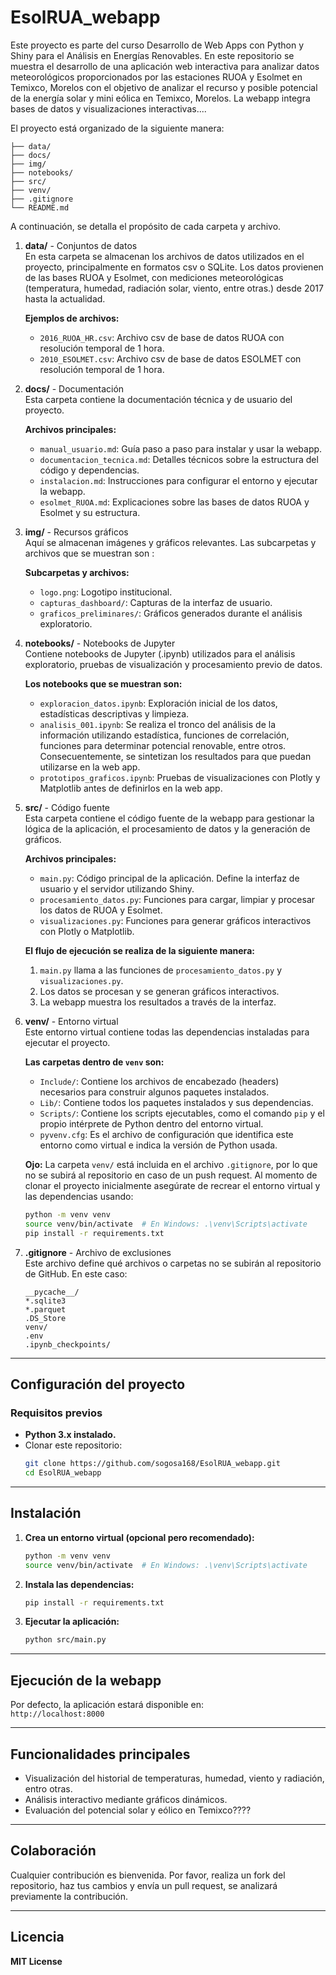 # EsolRUA_webapp
Este proyecto es parte del curso Desarrollo de Web Apps con Python y Shiny para el Análisis en Energías Renovables. En este repositorio se muestra el desarrollo de una aplicación web interactiva para analizar datos meteorológicos proporcionados por las estaciones RUOA y Esolmet en Temixco, Morelos con el objetivo de analizar el recurso y posible potencial de la energía solar y mini eólica en Temixco, Morelos. La webapp integra bases de datos y visualizaciones interactivas....

El proyecto está organizado de la siguiente manera:

```plaintext
├── data/
├── docs/
├── img/
├── notebooks/
├── src/
├── venv/
├── .gitignore
└── README.md
```

A continuación, se detalla el propósito de cada carpeta y archivo.

1. **data/** - Conjuntos de datos  
   En esta carpeta se almacenan los archivos de datos utilizados en el proyecto, principalmente en formatos csv o SQLite. Los datos provienen de las bases RUOA y Esolmet, con mediciones meteorológicas (temperatura, humedad, radiación solar, viento, entre otras.) desde 2017 hasta la actualidad.

   **Ejemplos de archivos:**  
   - `2016_RUOA_HR.csv`: Archivo csv de base de datos RUOA con resolución temporal de 1 hora.  
   - `2010_ESOLMET.csv`: Archivo csv de base de datos ESOLMET con resolución temporal de 1 hora.

2. **docs/** - Documentación  
   Esta carpeta contiene la documentación técnica y de usuario del proyecto.

   **Archivos principales:**  
   - `manual_usuario.md`: Guía paso a paso para instalar y usar la webapp.  
   - `documentacion_tecnica.md`: Detalles técnicos sobre la estructura del código y dependencias.  
   - `instalacion.md`: Instrucciones para configurar el entorno y ejecutar la webapp.  
   - `esolmet_RUOA.md`: Explicaciones sobre las bases de datos RUOA y Esolmet y su estructura.

3. **img/** - Recursos gráficos  
   Aquí se almacenan imágenes y gráficos relevantes. Las subcarpetas y archivos que se muestran son :

   **Subcarpetas y archivos:**  

   - `logo.png`: Logotipo institucional.  
   - `capturas_dashboard/`: Capturas de la interfaz de usuario.  
   - `graficos_preliminares/`: Gráficos generados durante el análisis exploratorio.

4. **notebooks/** - Notebooks de Jupyter  
   Contiene notebooks de Jupyter (.ipynb) utilizados para el análisis exploratorio, pruebas de visualización y procesamiento previo de datos.

   **Los notebooks que se muestran son:**  
   - `exploracion_datos.ipynb`: Exploración inicial de los datos, estadísticas descriptivas y limpieza.  
   - `analisis_001.ipynb`: Se realiza el tronco del análisis de la información utilizando estadística, funciones de correlación, funciones para determinar potencial renovable, entre otros. Consecuentemente, se sintetizan los resultados para que puedan utilizarse en la web app.  
   - `prototipos_graficos.ipynb`: Pruebas de visualizaciones con Plotly y Matplotlib antes de definirlos en la web app.

5. **src/** - Código fuente  
   Esta carpeta contiene el código fuente de la webapp para gestionar la lógica de la aplicación, el procesamiento de datos y la generación de gráficos.

   **Archivos principales:**  
   - `main.py`: Código principal de la aplicación. Define la interfaz de usuario y el servidor utilizando Shiny.  
   - `procesamiento_datos.py`: Funciones para cargar, limpiar y procesar los datos de RUOA y Esolmet.  
   - `visualizaciones.py`: Funciones para generar gráficos interactivos con Plotly o Matplotlib.

   **El flujo de ejecución se realiza de la siguiente manera:**  
   1. `main.py` llama a las funciones de `procesamiento_datos.py` y `visualizaciones.py`.  
   2. Los datos se procesan y se generan gráficos interactivos.  
   3. La webapp muestra los resultados a través de la interfaz.

6. **venv/** - Entorno virtual  
   Este entorno virtual contiene todas las dependencias instaladas para ejecutar el proyecto.

   **Las carpetas dentro de `venv` son:**  
   - `Include/`: Contiene los archivos de encabezado (headers) necesarios para construir algunos paquetes instalados.  
   - `Lib/`: Contiene todos los paquetes instalados y sus dependencias.  
   - `Scripts/`: Contiene los scripts ejecutables, como el comando `pip` y el propio intérprete de Python dentro del entorno virtual.  
   - `pyvenv.cfg`: Es el archivo de configuración que identifica este entorno como virtual e indica la versión de Python usada.

   **Ojo:** La carpeta `venv/` está incluida en el archivo `.gitignore`, por lo que no se subirá al repositorio en caso de un push request. Al momento de clonar el proyecto inicialmente asegúrate de recrear el entorno virtual y las dependencias usando:

   ```bash
   python -m venv venv
   source venv/bin/activate  # En Windows: .\venv\Scripts\activate
   pip install -r requirements.txt
   ```

7. **.gitignore** - Archivo de exclusiones  
   Este archivo define qué archivos o carpetas no se subirán al repositorio de GitHub. En este caso:

   ```plaintext
   __pycache__/
   *.sqlite3
   *.parquet
   .DS_Store
   venv/
   .env
   .ipynb_checkpoints/
   ```

---

## Configuración del proyecto

### Requisitos previos
- **Python 3.x instalado.**  
- Clonar este repositorio:
  ```bash
  git clone https://github.com/sogosa168/EsolRUA_webapp.git
  cd EsolRUA_webapp
  ```

---

## Instalación

1. **Crea un entorno virtual (opcional pero recomendado):**
   ```bash
   python -m venv venv
   source venv/bin/activate  # En Windows: .\venv\Scripts\activate
   ```

2. **Instala las dependencias:**
   ```bash
   pip install -r requirements.txt
   ```

3. **Ejecutar la aplicación:**
   ```bash
   python src/main.py
   ```

---

## Ejecución de la webapp  
Por defecto, la aplicación estará disponible en:  
`http://localhost:8000`

---

## Funcionalidades principales
- Visualización del historial de temperaturas, humedad, viento y radiación, entro otras.  
- Análisis interactivo mediante gráficos dinámicos.  
- Evaluación del potencial solar y eólico en Temixco????

---

## Colaboración  
Cualquier contribución es bienvenida. Por favor, realiza un fork del repositorio, haz tus cambios y envía un pull request, se analizará previamente la contribución.

---

## Licencia  
**MIT License**
